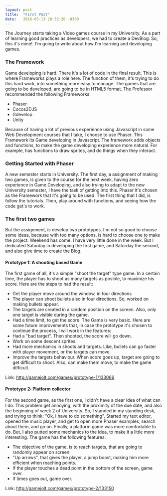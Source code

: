 ```yaml
---
layout: post
title:  "First Post"
date:   2016-03-13 20:32:20 -0300
---
```

The Journey starts taking a Video games course in my University. As a part of learning good practices as developers, we had to create a DevBlog. So, this it's mine!. I'm going to write about how I'm learning and developing games.

### The Framework

Game developing is hard. There it's a lot of code in the final result. This is where Frameworks plays a role here. The function of them, it's trying to do this hard work, into something more easy to manage.
The games that are going to be developed, are going to be in HTML5 format. The Professor recommended the following Frameworks:

- Phaser
- Cocos2DJS
- Gdevelop
- Unity

Because of having a lot of previous experience using Javascript in some Web Development courses that I take, I choose to use Phaser.
This Framework its Game developing in Javascript. The framework adds objects and functions, to make the game developing experience more natural. For example, has functions to draw sprites, and do things when they interact.

### Getting Started with Phaser

A new semester starts in University. The first day, a assignment of making two games, is given to the course for the next week.
having zero experience in Game Developing, and also trying to adapt to the new University semester, I have the task of getting into this.
Phaser it's chosen as the Framework that it's going to be used.
The first thing that I did, is follow the tutorials. Then, play around with functions, and seeing how the code get's to work.

### The first two games

But the assignment, is develop two prototypes. I'm not so good to choose some ideas, because with too many options, is hard to choose one to make the project.
Weekend has come. I have very little done in the week. But I dedicated Saturday in developing the first game, and Saturday the second, and also give time to create the Blog.

#### Prototype 1: A shooting based Game

The first game of all, it's a simple "shoot the target" type game. In a certain time, the player has to shoot as many targets as posible, to maximize his score.
Here are the steps to had the result:

- Get the player move around the window, in four directions
- The player can shoot bullets also in four directions. So, worked on making bullets appear.
- The targets are created in a random position on the screen. Also, only one target is visible during the game.
- Had a time limit, to get the score.
The Game is very basic. Here are some future improvements that, in case the prototype it's chosen to continue the process, I will work in the features:
- Had a "bad target". Then shooted, the score will go down.
- Work on some descent sprites.
- Had more mechanics in shoots and targets. Like, bullets can go faster with player movement, or the targets can move.
- Improve the targets behaviour. When score goes up, target are going to get difficult to shoot. Also, can make them move, to make the game difficult.

Link: http://gamejolt.com/games/prototype-1/133066


#### Prototype 2: Platform collector

For the second game, as the first one, I didn't have a clear idea of what can I do. This problem get annoying, with the proximity of the due date, and also the beginning of week 2 of University. So, I standed in my standing desk, and trying to think: "Ok, I have to do something". Started my text editor, opened the music player, and get to open more Phaser examples, search about them, and go on. Finally, a platform game was more comfortable to do. But, I also putted some
mechanics to the idea, to make it a little more interesting. The game has the following features:

- The objective of the game, is to reach targets, that are going to randomly appear on screen.
- "Up arrows", that gives the player, a jump boost, making him more efficient when reaching points.
- If the player touches a dead point in the bottom of the screen, game over.
- If times goes out, game over.

Link: http://gamejolt.com/games/prototype-2/133150

